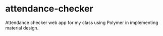 attendance-checker
==================

Attendance checker web app for my class using Polymer in implementing material design.
